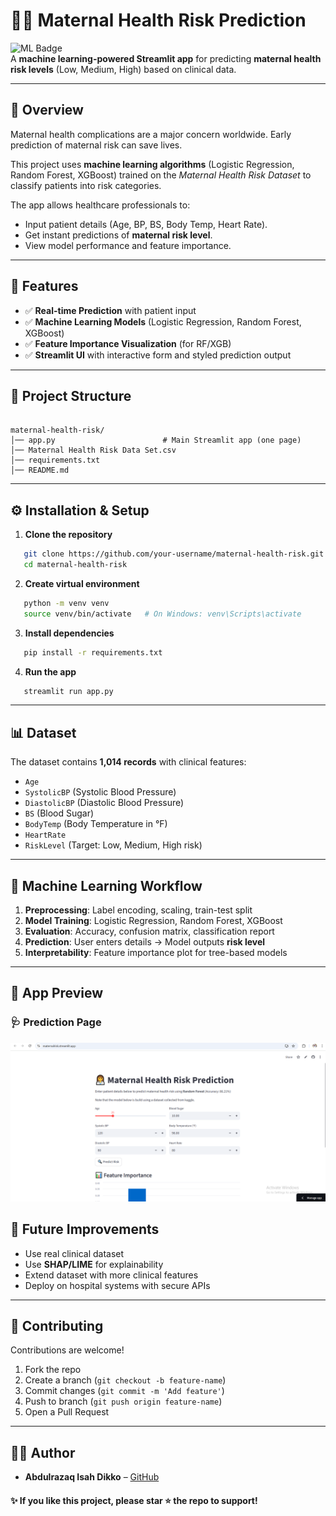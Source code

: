 # 👩‍⚕️ Maternal Health Risk Prediction

![ML Badge](https://img.shields.io/badge/Machine%20Learning-Healthcare-blue?style=for-the-badge)  
A **machine learning-powered Streamlit app** for predicting **maternal health risk levels** (Low, Medium, High) based on clinical data.  

---

## 📌 Overview
Maternal health complications are a major concern worldwide. Early prediction of maternal risk can save lives.  

This project uses **machine learning algorithms** (Logistic Regression, Random Forest, XGBoost) trained on the *Maternal Health Risk Dataset* to classify patients into risk categories.  

The app allows healthcare professionals to:  
- Input patient details (Age, BP, BS, Body Temp, Heart Rate).  
- Get instant predictions of **maternal risk level**.  
- View model performance and feature importance.  

---

## 🚀 Features
- ✅ **Real-time Prediction** with patient input  
- ✅ **Machine Learning Models** (Logistic Regression, Random Forest, XGBoost)  
- ✅ **Feature Importance Visualization** (for RF/XGB)  
- ✅ **Streamlit UI** with interactive form and styled prediction output  

---

## 📂 Project Structure
```

maternal-health-risk/
│── app.py                        # Main Streamlit app (one page)
│── Maternal Health Risk Data Set.csv
│── requirements.txt
│── README.md

````

---
## ⚙️ Installation & Setup

1. **Clone the repository**
   
```bash
   git clone https://github.com/your-username/maternal-health-risk.git
   cd maternal-health-risk
````

2. **Create virtual environment**

```bash
   python -m venv venv
   source venv/bin/activate   # On Windows: venv\Scripts\activate
```

3. **Install dependencies**

```bash
   pip install -r requirements.txt
```

4. **Run the app**

```bash
   streamlit run app.py
```

---

## 📊 Dataset

The dataset contains **1,014 records** with clinical features:

* `Age`
* `SystolicBP` (Systolic Blood Pressure)
* `DiastolicBP` (Diastolic Blood Pressure)
* `BS` (Blood Sugar)
* `BodyTemp` (Body Temperature in °F)
* `HeartRate`
* `RiskLevel` (Target: Low, Medium, High risk)

---

## 🧠 Machine Learning Workflow

1. **Preprocessing**: Label encoding, scaling, train-test split
2. **Model Training**: Logistic Regression, Random Forest, XGBoost
3. **Evaluation**: Accuracy, confusion matrix, classification report
4. **Prediction**: User enters details → Model outputs **risk level**
5. **Interpretability**: Feature importance plot for tree-based models

---

## 📸 App Preview

### 🩺 Prediction Page

![App Screenshot](App_UI.png?text=Maternal+Risk+Prediction+App)


## 📌 Future Improvements

* Use real clinical dataset 
* Use **SHAP/LIME** for explainability
* Extend dataset with more clinical features
* Deploy on hospital systems with secure APIs

---

## 🤝 Contributing

Contributions are welcome!

1. Fork the repo
2. Create a branch (`git checkout -b feature-name`)
3. Commit changes (`git commit -m 'Add feature'`)
4. Push to branch (`git push origin feature-name`)
5. Open a Pull Request

---


## 👨‍💻 Author

* **Abdulrazaq Isah Dikko** – [GitHub](https://github.com/Sir-ABD)
#### ✨ If you like this project, please **star ⭐ the repo** to support!
